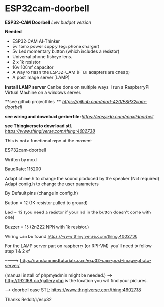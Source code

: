 # ESP32cam-doorbell



**ESP32-CAM Doorbell**
*Low budget version*

**Needed**
- ESP32-CAM AI-Thinker
- 5v 1amp power supply (eg: phone charger)
- 5v Led momentary button (which includes a resistor)
- Universal phone fisheye lens.
- 2 x 1k resistor
- 16v 100mf capacitor
- A way to flash the ESP32-CAM (FTDI adapters are cheap)
- A post image server (LAMP)

**Install LAMP server**
Can be done on multiple ways, I run a RaspberryPi Virtual Machine on a windows server.

**see github projectfiles: **
*https://github.com/moxl-420/ESP32cam-doorbell*

**see wiring and download gerberfile:**
*https://easyeda.com/moxl/doorbell*

**see Thingiverseto download stl.**
*https://www.thingiverse.com/thing:4602738*







This is not a functional repo at the moment.

ESP32cam-doorbell

 Written by moxl
 
 BaudRate: 115200
 
Adapt chime.h   to change the sound produced by the speaker (Not required)
Adapt config.h  to change the user parameters

By Default pins  (change in config.h)


Button = 12     (1K resistor pulled to ground)

Led =  13       (you need a resistor if your led in the button doesn't come with one) 

Buzzer = 15     (2n222 NPN with 1k resistor.)

Wiring can be found https://www.thingiverse.com/thing:4602738

For the LAMP server part on raspberry (or RPI-VM), you'll need to follow step 1 & 2 of 

----> https://randomnerdtutorials.com/esp32-cam-post-image-photo-server/

 (manual install of phpmyadmin might be needed.)
 --> http://192.168.x.x/gallery.php is the location you will find your pictures.
 

--> doorbell case STL: https://www.thingiverse.com/thing:4602738



Thanks Reddit/r/esp32
